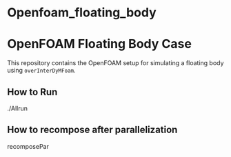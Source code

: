 # Openfoam_floating_body

# OpenFOAM Floating Body Case
This repository contains the OpenFOAM setup for simulating a floating body using `overInterDyMFoam`.

## How to Run
./Allrun

## How to recompose after parallelization
recomposePar 
